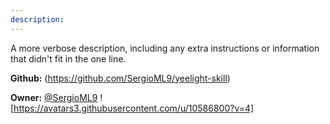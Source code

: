 ```yaml
---
description: 
---
```

A more verbose description, including any extra instructions or
information that didn't fit in the one line.

**Github:** (https://github.com/SergioML9/yeelight-skill)

**Owner:** [@SergioML9](https://github.com/SergioML9) ![https://avatars3.githubusercontent.com/u/10586800?v=4]

